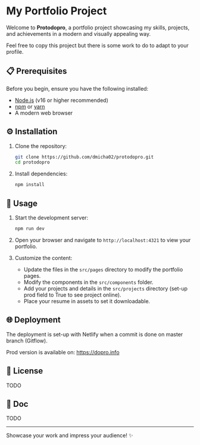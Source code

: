# My Portfolio Project

Welcome to **Protodopro**, a portfolio project showcasing my skills, projects, and achievements in a modern and visually appealing way. 

Feel free to copy this project but there is some work to do to adapt to your profile.

## 📋 Prerequisites

Before you begin, ensure you have the following installed:

- [Node.js](https://nodejs.org/) (v16 or higher recommended)
- [npm](https://www.npmjs.com/) or [yarn](https://yarnpkg.com/)
- A modern web browser

## ⚙️ Installation

1. Clone the repository:

   ```bash
   git clone https://github.com/dmicha02/protodopro.git
   cd protodopro
   ```

2. Install dependencies:

   ```bash
   npm install
   ```

## 🚀 Usage

1. Start the development server:

   ```bash
   npm run dev
   ```

2. Open your browser and navigate to `http://localhost:4321` to view your portfolio.

3. Customize the content:
   - Update the files in the `src/pages` directory to modify the portfolio pages.
   - Modify the components in the `src/components` folder.
   - Add your projects and details in the `src/projects` directory (set-up prod field to True to see project online).
   - Place your resume in assets to set it downloadable.

## 🌐 Deployment

The deployment is set-up with Netlify when a commit is done on master branch (Gitflow).

Prod version is available on: <https://dopro.info>

## 📄 License

TODO

## 📄 Doc

TODO

---

Showcase your work and impress your audience! ✨
